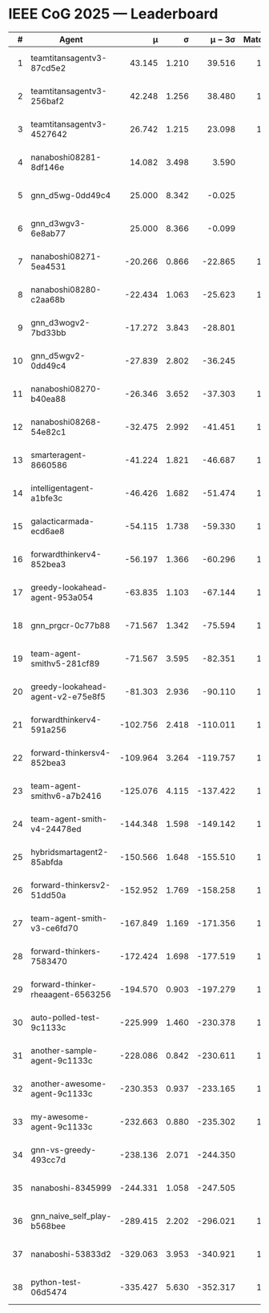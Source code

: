 # IEEE CoG 2025 — Leaderboard

| # | Agent | μ | σ | μ − 3σ | Matches | Updated |
|---:|---|---:|---:|---:|---:|---|
| 1 | teamtitansagentv3-87cd5e2 | 43.145 | 1.210 | 39.516 | 1280 | 2025-08-28 21:26 |
| 2 | teamtitansagentv3-256baf2 | 42.248 | 1.256 | 38.480 | 1220 | 2025-08-28 21:26 |
| 3 | teamtitansagentv3-4527642 | 26.742 | 1.215 | 23.098 | 1300 | 2025-08-28 21:26 |
| 4 | nanaboshi08281-8df146e | 14.082 | 3.498 | 3.590 | 50 | 2025-08-28 21:26 |
| 5 | gnn_d5wg-0dd49c4 | 25.000 | 8.342 | -0.025 | 20 | 2025-08-28 21:26 |
| 6 | gnn_d3wgv3-6e8ab77 | 25.000 | 8.366 | -0.099 | 80 | 2025-08-28 21:26 |
| 7 | nanaboshi08271-5ea4531 | -20.266 | 0.866 | -22.865 | 1720 | 2025-08-28 21:26 |
| 8 | nanaboshi08280-c2aa68b | -22.434 | 1.063 | -25.623 | 1300 | 2025-08-28 21:26 |
| 9 | gnn_d3wogv2-7bd33bb | -17.272 | 3.843 | -28.801 | 68 | 2025-08-28 21:26 |
| 10 | gnn_d5wgv2-0dd49c4 | -27.839 | 2.802 | -36.245 | 60 | 2025-08-28 21:26 |
| 11 | nanaboshi08270-b40ea88 | -26.346 | 3.652 | -37.303 | 1320 | 2025-08-28 21:26 |
| 12 | nanaboshi08268-54e82c1 | -32.475 | 2.992 | -41.451 | 1060 | 2025-08-28 21:26 |
| 13 | smarteragent-8660586 | -41.224 | 1.821 | -46.687 | 1178 | 2025-08-28 21:26 |
| 14 | intelligentagent-a1bfe3c | -46.426 | 1.682 | -51.474 | 1111 | 2025-08-28 21:26 |
| 15 | galacticarmada-ecd6ae8 | -54.115 | 1.738 | -59.330 | 1240 | 2025-08-28 21:26 |
| 16 | forwardthinkerv4-852bea3 | -56.197 | 1.366 | -60.296 | 1020 | 2025-08-28 21:26 |
| 17 | greedy-lookahead-agent-953a054 | -63.835 | 1.103 | -67.144 | 1360 | 2025-08-28 21:26 |
| 18 | gnn_prgcr-0c77b88 | -71.567 | 1.342 | -75.594 | 1190 | 2025-08-28 21:26 |
| 19 | team-agent-smithv5-281cf89 | -71.567 | 3.595 | -82.351 | 1040 | 2025-08-28 21:26 |
| 20 | greedy-lookahead-agent-v2-e75e8f5 | -81.303 | 2.936 | -90.110 | 1410 | 2025-08-28 21:26 |
| 21 | forwardthinkerv4-591a256 | -102.756 | 2.418 | -110.011 | 1279 | 2025-08-28 21:26 |
| 22 | forward-thinkersv4-852bea3 | -109.964 | 3.264 | -119.757 | 1049 | 2025-08-28 21:26 |
| 23 | team-agent-smithv6-a7b2416 | -125.076 | 4.115 | -137.422 | 1320 | 2025-08-28 21:26 |
| 24 | team-agent-smith-v4-24478ed | -144.348 | 1.598 | -149.142 | 1258 | 2025-08-28 21:26 |
| 25 | hybridsmartagent2-85abfda | -150.566 | 1.648 | -155.510 | 1097 | 2025-08-28 21:26 |
| 26 | forward-thinkersv2-51dd50a | -152.952 | 1.769 | -158.258 | 1290 | 2025-08-28 21:26 |
| 27 | team-agent-smith-v3-ce6fd70 | -167.849 | 1.169 | -171.356 | 1458 | 2025-08-28 21:26 |
| 28 | forward-thinkers-7583470 | -172.424 | 1.698 | -177.519 | 1040 | 2025-08-28 21:26 |
| 29 | forward-thinker-rheaagent-6563256 | -194.570 | 0.903 | -197.279 | 1250 | 2025-08-28 21:26 |
| 30 | auto-polled-test-9c1133c | -225.999 | 1.460 | -230.378 | 1300 | 2025-08-28 21:26 |
| 31 | another-sample-agent-9c1133c | -228.086 | 0.842 | -230.611 | 1460 | 2025-08-28 21:26 |
| 32 | another-awesome-agent-9c1133c | -230.353 | 0.937 | -233.165 | 1120 | 2025-08-28 21:26 |
| 33 | my-awesome-agent-9c1133c | -232.663 | 0.880 | -235.302 | 1300 | 2025-08-28 21:26 |
| 34 | gnn-vs-greedy-493cc7d | -238.136 | 2.071 | -244.350 | 920 | 2025-08-28 21:26 |
| 35 | nanaboshi-8345999 | -244.331 | 1.058 | -247.505 | 980 | 2025-08-28 21:26 |
| 36 | gnn_naive_self_play-b568bee | -289.415 | 2.202 | -296.021 | 1080 | 2025-08-28 21:26 |
| 37 | nanaboshi-53833d2 | -329.063 | 3.953 | -340.921 | 1200 | 2025-08-28 21:26 |
| 38 | python-test-06d5474 | -335.427 | 5.630 | -352.317 | 1210 | 2025-08-28 21:26 |

